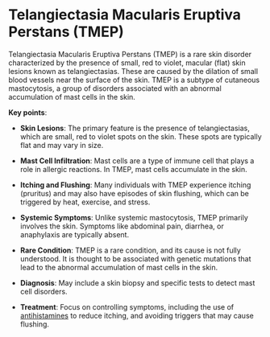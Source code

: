 <!--
source: gpt-3 + jph editing
abbr: TMEP
tags: diagnosis
-->

# Telangiectasia Macularis Eruptiva Perstans (TMEP)

Telangiectasia Macularis Eruptiva Perstans (TMEP) is a rare skin disorder characterized by the presence of small, red to violet, macular (flat) skin lesions known as telangiectasias. These are caused by the dilation of small blood vessels near the surface of the skin. TMEP is a subtype of cutaneous mastocytosis, a group of disorders associated with an abnormal accumulation of mast cells in the skin.

**Key points**:

* **Skin Lesions**: The primary feature is the presence of telangiectasias, which are small, red to violet spots on the skin. These spots are typically flat and may vary in size.

* **Mast Cell Infiltration**: Mast cells are a type of immune cell that plays a role in allergic reactions. In TMEP, mast cells accumulate in the skin.

* **Itching and Flushing**: Many individuals with TMEP experience itching (pruritus) and may also have episodes of skin flushing, which can be triggered by heat, exercise, and stress.

* **Systemic Symptoms**: Unlike systemic mastocytosis, TMEP primarily involves the skin. Symptoms like abdominal pain, diarrhea, or anaphylaxis are typically absent.

* **Rare Condition**: TMEP is a rare condition, and its cause is not fully understood. It is thought to be associated with genetic mutations that lead to the abnormal accumulation of mast cells in the skin.

* **Diagnosis**: May include a skin biopsy and specific tests to detect mast cell disorders.

* **Treatment**: Focus on controlling symptoms, including the use of [antihistamines](../antihistamines/) to reduce itching, and avoiding triggers that may cause flushing.
